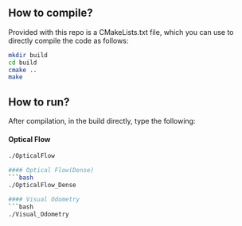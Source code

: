 ## How to compile?
Provided with this repo is a CMakeLists.txt file, which you can use to directly compile the code as follows:
```bash
mkdir build
cd build
cmake ..
make
```

## How to run? 
After compilation, in the build directly, type the following:

#### Optical Flow
```bash
./OpticalFlow

#### Optical Flow(Dense)
```bash
./OpticalFlow_Dense

#### Visual Odometry
```bash
./Visual_Odometry
